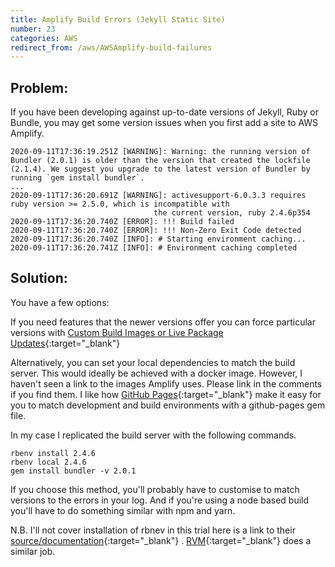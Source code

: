 ```yaml
---
title: Amplify Build Errors (Jekyll Static Site)
number: 23
categories: AWS
redirect_from: /aws/AWSAmplify-build-failures
---
```


## Problem:

If you have been developing against up-to-date versions of Jekyll, Ruby or Bundle, you may get some version issues when you first add a site to AWS Amplify.

    2020-09-11T17:36:19.251Z [WARNING]: Warning: the running version of Bundler (2.0.1) is older than the version that created the lockfile (2.1.4). We suggest you upgrade to the latest version of Bundler by running `gem install bundler`.
    ...
    2020-09-11T17:36:20.691Z [WARNING]: activesupport-6.0.3.3 requires ruby version >= 2.5.0, which is incompatible with
                                    the current version, ruby 2.4.6p354
    2020-09-11T17:36:20.740Z [ERROR]: !!! Build failed
    2020-09-11T17:36:20.740Z [ERROR]: !!! Non-Zero Exit Code detected
    2020-09-11T17:36:20.740Z [INFO]: # Starting environment caching...
    2020-09-11T17:36:20.741Z [INFO]: # Environment caching completed

## Solution:

You have a few options:

If you need features that the newer versions offer you can force particular versions with [Custom Build Images or Live Package Updates](https://docs.aws.amazon.com/amplify/latest/userguide/custom-build-image.html){:target="_blank"} 

Alternatively, you can set your local dependencies to match the build server.  This would ideally be achieved with a docker image.  However, I haven't seen a link to the images Amplify uses.  Please link in the comments if you find them.  I like how [GitHub Pages](https://pages.github.com/){:target="_blank"}  make it easy for you to match development and build environments with a github-pages gem file.

In my case I replicated the build server with the following commands.

    rbenv install 2.4.6
    rbenv local 2.4.6
    gem install bundler -v 2.0.1

If you choose this method, you'll probably have to customise to match versions to the errors in your log.  And if you're using a node based build you'll have to do something similar with npm and yarn.

N.B. I'll not cover installation of rbnev in this trial here is a link to their [source/documentation](https://github.com/rbenv/rbenv){:target="_blank"} . [RVM](https://rvm.io/){:target="_blank"}  does a similar job.